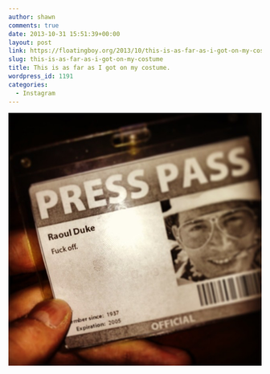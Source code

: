 ```yaml
---
author: shawn
comments: true
date: 2013-10-31 15:51:39+00:00
layout: post
link: https://floatingboy.org/2013/10/this-is-as-far-as-i-got-on-my-costume/
slug: this-is-as-far-as-i-got-on-my-costume
title: This is as far as I got on my costume.
wordpress_id: 1191
categories:
  - Instagram
---
```


[![This is as far as I got on my costume.](/assets/media/2013/10/2bb2fe0c423111e3a5c622000aa8033b_8.jpg)](/assets/media/2013/10/2bb2fe0c423111e3a5c622000aa8033b_8.jpg)
